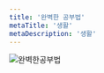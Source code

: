 ```yaml
---
title: '완벽한 공부법'
metaTitle: '생활'
metaDescription: '생활'
---
```


![완벽한공부법](https://user-images.githubusercontent.com/50283326/118398825-3e81ac00-b695-11eb-891d-6d7696337446.jpeg)
